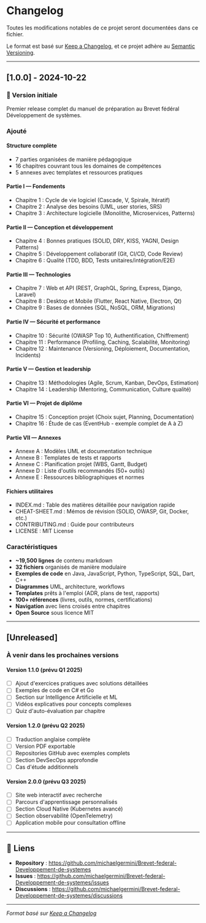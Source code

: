 # Changelog

Toutes les modifications notables de ce projet seront documentées dans ce fichier.

Le format est basé sur [Keep a Changelog](https://keepachangelog.com/fr/1.0.0/),
et ce projet adhère au [Semantic Versioning](https://semver.org/lang/fr/).

---

## [1.0.0] - 2024-10-22

### 🎉 Version initiale

Premier release complet du manuel de préparation au Brevet fédéral Développement de systèmes.

### Ajouté

#### Structure complète
- 7 parties organisées de manière pédagogique
- 16 chapitres couvrant tous les domaines de compétences
- 5 annexes avec templates et ressources pratiques

#### Partie I — Fondements
- Chapitre 1 : Cycle de vie logiciel (Cascade, V, Spirale, Itératif)
- Chapitre 2 : Analyse des besoins (UML, user stories, SRS)
- Chapitre 3 : Architecture logicielle (Monolithe, Microservices, Patterns)

#### Partie II — Conception et développement
- Chapitre 4 : Bonnes pratiques (SOLID, DRY, KISS, YAGNI, Design Patterns)
- Chapitre 5 : Développement collaboratif (Git, CI/CD, Code Review)
- Chapitre 6 : Qualité (TDD, BDD, Tests unitaires/intégration/E2E)

#### Partie III — Technologies
- Chapitre 7 : Web et API (REST, GraphQL, Spring, Express, Django, Laravel)
- Chapitre 8 : Desktop et Mobile (Flutter, React Native, Electron, Qt)
- Chapitre 9 : Bases de données (SQL, NoSQL, ORM, Migrations)

#### Partie IV — Sécurité et performance
- Chapitre 10 : Sécurité (OWASP Top 10, Authentification, Chiffrement)
- Chapitre 11 : Performance (Profiling, Caching, Scalabilité, Monitoring)
- Chapitre 12 : Maintenance (Versioning, Déploiement, Documentation, Incidents)

#### Partie V — Gestion et leadership
- Chapitre 13 : Méthodologies (Agile, Scrum, Kanban, DevOps, Estimation)
- Chapitre 14 : Leadership (Mentoring, Communication, Culture qualité)

#### Partie VI — Projet de diplôme
- Chapitre 15 : Conception projet (Choix sujet, Planning, Documentation)
- Chapitre 16 : Étude de cas (EventHub - exemple complet de A à Z)

#### Partie VII — Annexes
- Annexe A : Modèles UML et documentation technique
- Annexe B : Templates de tests et rapports
- Annexe C : Planification projet (WBS, Gantt, Budget)
- Annexe D : Liste d'outils recommandés (50+ outils)
- Annexe E : Ressources bibliographiques et normes

#### Fichiers utilitaires
- INDEX.md : Table des matières détaillée pour navigation rapide
- CHEAT-SHEET.md : Mémos de révision (SOLID, OWASP, Git, Docker, etc.)
- CONTRIBUTING.md : Guide pour contributeurs
- LICENSE : MIT License

### Caractéristiques

- **~19,500 lignes** de contenu markdown
- **32 fichiers** organisés de manière modulaire
- **Exemples de code** en Java, JavaScript, Python, TypeScript, SQL, Dart, C++
- **Diagrammes** UML, architecture, workflows
- **Templates** prêts à l'emploi (ADR, plans de test, rapports)
- **100+ références** (livres, outils, normes, certifications)
- **Navigation** avec liens croisés entre chapitres
- **Open Source** sous licence MIT

---

## [Unreleased]

### À venir dans les prochaines versions

#### Version 1.1.0 (prévu Q1 2025)
- [ ] Ajout d'exercices pratiques avec solutions détaillées
- [ ] Exemples de code en C# et Go
- [ ] Section sur Intelligence Artificielle et ML
- [ ] Vidéos explicatives pour concepts complexes
- [ ] Quiz d'auto-évaluation par chapitre

#### Version 1.2.0 (prévu Q2 2025)
- [ ] Traduction anglaise complète
- [ ] Version PDF exportable
- [ ] Repositories GitHub avec exemples complets
- [ ] Section DevSecOps approfondie
- [ ] Cas d'étude additionnels

#### Version 2.0.0 (prévu Q3 2025)
- [ ] Site web interactif avec recherche
- [ ] Parcours d'apprentissage personnalisés
- [ ] Section Cloud Native (Kubernetes avancé)
- [ ] Section observabilité (OpenTelemetry)
- [ ] Application mobile pour consultation offline

---

## 🔗 Liens

- **Repository** : https://github.com/michaelgermini/Brevet-federal-Developpement-de-systemes
- **Issues** : https://github.com/michaelgermini/Brevet-federal-Developpement-de-systemes/issues
- **Discussions** : https://github.com/michaelgermini/Brevet-federal-Developpement-de-systemes/discussions

---

*Format basé sur [Keep a Changelog](https://keepachangelog.com/)*

